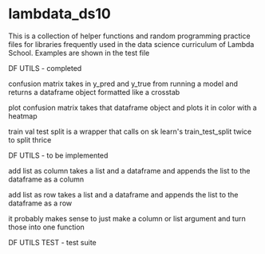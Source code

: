 # lambdata_ds10

This is a collection of helper functions and random programming practice files for libraries frequently used in the data science curriculum of Lambda School. Examples are shown in the test file

DF UTILS - completed

confusion matrix takes in y_pred and y_true from running a model and returns a dataframe object formatted like a crosstab

plot confusion matrix takes that dataframe object and plots it in color with a heatmap

train val test split is a wrapper that calls on sk learn's train_test_split twice to split thrice

DF UTILS - to be implemented

add list as column takes a list and a dataframe and appends the list to the dataframe as a column

add list as row takes a list and a dataframe and appends the list to the dataframe as a row

it probably makes sense to just make a column or list argument and turn those into one function

DF UTILS TEST - test suite
